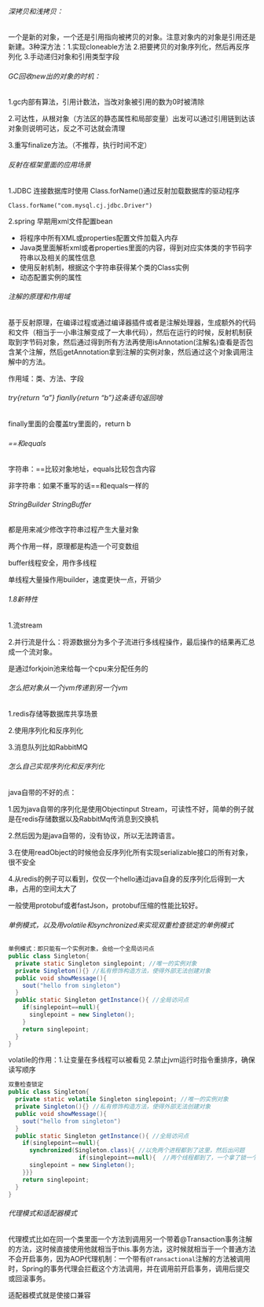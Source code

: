 ###### 深拷贝和浅拷贝：

一个是新的对象，一个还是引用指向被拷贝的对象。注意对象内的对象是引用还是新建。3种深方法：1.实现cloneable方法 2.把要拷贝的对象序列化，然后再反序列化 3.手动递归对象和引用类型字段



###### GC回收new出的对象的时机：

1.gc内部有算法，引用计数法，当改对象被引用的数为0时被清除

2.可达性，从根对象（方法区的静态属性和局部变量）出发可以通过引用链到达该对象则说明可达，反之不可达就会清理

3.重写finalize方法。（不推荐，执行时间不定）



###### 反射在框架里面的应用场景

1.JDBC 连接数据库时使用 Class.forName()通过反射加载数据库的驱动程序

`Class.forName("com.mysql.cj.jdbc.Driver")`

2.spring 早期用xml文件配置bean

- 将程序中所有XML或properties配置文件加载入内存
- Java类里面解析xml或者properties里面的内容，得到对应实体类的字节码字符串以及相关的属性信息
- 使用反射机制，根据这个字符串获得某个类的Class实例
- 动态配置实例的属性



###### 注解的原理和作用域

基于反射原理，在编译过程或通过编译器插件或者是注解处理器，生成额外的代码和文件（相当于一小串注解变成了一大串代码），然后在运行的时候，反射机制获取到字节码对象，然后通过得到所有方法再使用isAnnotation(注解名)查看是否包含某个注解，然后getAnnotation拿到注解的实例对象，然后通过这个对象调用注解中的方法。

作用域：类、方法、字段



###### try{return “a”} fianlly{return “b”}这条语句返回啥

finally里面的会覆盖try里面的，return b



###### ==和equals

字符串：==比较对象地址，equals比较包含内容

非字符串：如果不重写的话==和equals一样的





###### StringBuilder StringBuffer

都是用来减少修改字符串过程产生大量对象

两个作用一样，原理都是构造一个可变数组

buffer线程安全，用作多线程

单线程大量操作用builder，速度更快一点，开销少



###### 1.8新特性

1.流stream

2.并行流是什么：将源数据分为多个子流进行多线程操作，最后操作的结果再汇总成一个流对象。

是通过forkjoin池来给每一个cpu来分配任务的



###### 怎么把对象从一个jvm传递到另一个jvm

1.redis存储等数据库共享场景

2.使用序列化和反序列化

3.消息队列比如RabbitMQ



###### 怎么自己实现序列化和反序列化

java自带的不好的点：

1.因为java自带的序列化是使用Objectinput Stream，可读性不好，简单的例子就是在redis存储数据以及RabbitMq传消息到交换机

2.然后因为是java自带的，没有协议，所以无法跨语言。

3.在使用readObject的时候他会反序列化所有实现serializable接口的所有对象，很不安全

4.从redis的例子可以看到，仅仅一个hello通过java自身的反序列化后得到一大串，占用的空间太大了

一般使用protobuf或者fastJson，protobuf压缩的性能比较好。



###### 单例模式，以及用volatile和synchronized来实现双重检查锁定的单例模式

```java
单例模式：即只能有一个实例对象，会给一个全局访问点
public class Singleton{
  private static Singleton singlepoint; //唯一的实例对象
  private Singleton(){} //私有修饰构造方法，使得外部无法创建对象
  public void showMessage(){
    sout("hello from singleton")
  }
  public static Singleton getInstance(){ //全局访问点
    if(singlepoint==null){
      singlepoint = new Singleton();
    }
    return singlepoint;
  }
}
```

volatile的作用：1.让变量在多线程可以被看见 2.禁止jvm运行时指令重排序，确保读写顺序

```java
双重检查锁定
public class Singleton{
  private static volatile Singleton singlepoint; //唯一的实例对象
  private Singleton(){} //私有修饰构造方法，使得外部无法创建对象
  public void showMessage(){
    sout("hello from singleton")
  }
  public static Singleton getInstance(){ //全局访问点
    if(singlepoint==null){
      synchronized(Singleton.class){ //以免两个进程都到了这里，然后出问题
				    if(singlepoint==null){  //两个线程都到了，一个拿了锁一个等待，然后拿了锁的那个创建了单例对象解锁了但是还没有返回，然后等待的那个这时候解锁了如果没有这个非空判断它又会创建一个单例对象
      singlepoint = new Singleton();
    }}}
    return singlepoint;
  }
}
```



###### 代理模式和适配器模式

代理模式比如在同一个类里面一个方法到调用另一个带着@Transaction事务注解的方法，这时候直接使用他就相当于this.事务方法，这时候就相当于一个普通方法不会开启事务，因为AOP代理机制：一个带有`@Transactional`注解的方法被调用时，Spring的事务代理会拦截这个方法调用，并在调用前开启事务，调用后提交或回滚事务。

适配器模式就是使接口兼容